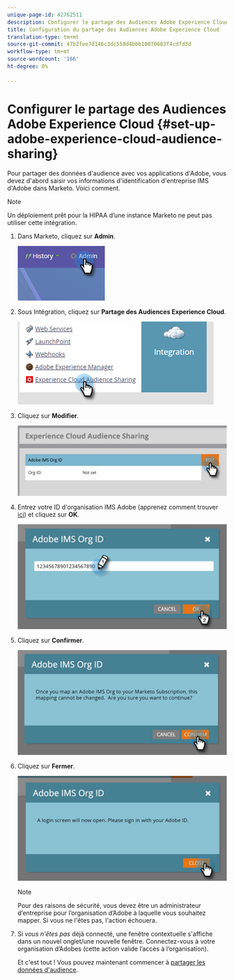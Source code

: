 ```yaml
---
unique-page-id: 42762511
description: Configurer le partage des Audiences Adobe Experience Cloud - Documents marketing - Documentation sur les produits
title: Configuration du partage des Audiences Adobe Experience Cloud
translation-type: tm+mt
source-git-commit: 47b2fee7d146c3dc558d4bbb10070683f4cdfd3d
workflow-type: tm+mt
source-wordcount: '166'
ht-degree: 0%

---
```



# Configurer le partage des Audiences Adobe Experience Cloud {#set-up-adobe-experience-cloud-audience-sharing}

Pour partager des données d&#39;audience avec vos applications d&#39;Adobe, vous devez d&#39;abord saisir vos informations d&#39;identification d&#39;entreprise IMS d&#39;Adobe dans Marketo. Voici comment.

>[!NOTE]
>
>Un déploiement prêt pour la HIPAA d’une instance Marketo ne peut pas utiliser cette intégration.

1. Dans Marketo, cliquez sur **Admin**.

   ![](assets/one-2.png)

1. Sous Intégration, cliquez sur **Partage des Audiences Experience Cloud**.

   ![](assets/two-2.png)

1. Cliquez sur **Modifier**.

   ![](assets/three-2.png)

1. Entrez votre ID d&#39;organisation IMS Adobe (apprenez comment trouver [ici](http://docs.adobe.com/content/help/en/control-panel/using/faq.html)) et cliquez sur **OK**.

   ![](assets/four-2.png)

1. Cliquez sur **Confirmer**.

   ![](assets/five-1.png)

1. Cliquez sur **Fermer**.

   ![](assets/six-2.png)

   >[!NOTE]
   >
   >Pour des raisons de sécurité, vous devez être un administrateur d’entreprise pour l’organisation d’Adobe à laquelle vous souhaitez mapper. Si vous ne l&#39;êtes pas, l&#39;action échouera.

1. Si *vous n&#39;êtes pas* déjà connecté, une fenêtre contextuelle s&#39;affiche dans un nouvel onglet/une nouvelle fenêtre. Connectez-vous à votre organisation d’Adobes (cette action valide l’accès à l’organisation).

   Et c&#39;est tout ! Vous pouvez maintenant commencer à [partager les données d&#39;audience](http://docs.marketo.com/x/ogI6Ag).

